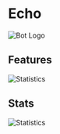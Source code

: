 # Echo

![Bot Logo](https://cdn.discordapp.com/avatars/741693874413633646/304345503b05ad9a3509fa51d2968a3f.webp) 

## Features

![Statistics](https://cdn.discordapp.com/attachments/1164788122018652251/1166215445087518820/image.png?ex=6549adc5&is=653738c5&hm=ff5c18b87000da2992874b4d111cb332a4ed6341ed64ab9db55ff14d67853bc1&)

## Stats

![Statistics](https://cdn.discordapp.com/attachments/1164788122018652251/1166215150374768770/image.png?ex=6549ad7f&is=6537387f&hm=cede9eb8a0a408aa5c1d3d28e324da4de819eff16d230a23e89ff68b9cbaeb26&)

